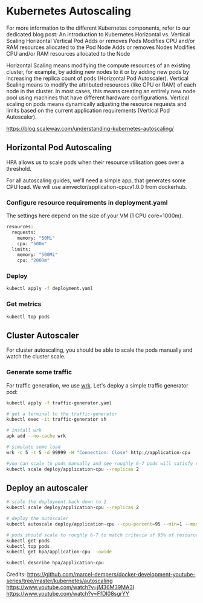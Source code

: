 # Kubernetes Autoscaling

For more information to the different Kubernetes components, refer to our dedicated blog post: An introduction to Kubernetes Horizontal vs. Vertical Scaling
	    Horizontal 	            Vertical
Pod 	Adds or removes Pods 	Modifies CPU and/or RAM resources allocated to the Pod
Node 	Adds or removes Nodes 	Modifies CPU and/or RAM resources allocated to the Node


Horizontal Scaling means modifying the compute resources of an existing cluster, for example, by adding new nodes to it or by adding new pods by increasing the replica count of pods (Horizontal Pod Autoscaler).
Vertical Scaling means to modify the attributed resources (like CPU or RAM) of each node in the cluster. In most cases, this means creating an entirely new node pool using machines that have different hardware configurations. Vertical scaling on pods means dynamically adjusting the resource requests and limits based on the current application requirements (Vertical Pod Autoscaler). 

https://blog.scaleway.com/understanding-kubernetes-autoscaling/


## Horizontal Pod Autoscaling

HPA allows us to scale pods when their resource utilisation goes over a threshold.

For all autoscaling guides, we'll need a simple app, that generates some CPU load. We will use aimvector/application-cpu:v1.0.0 from dockerhub.

### Configure resource requirements in deployment.yaml

The settings here depend on the size of your VM (1 CPU core=1000m).
```bash
resources:
  requests:
    memory: "50Mi"
    cpu: "500m"
  limits:
    memory: "500Mi"
    cpu: "2000m"
```

### Deploy 
```bash
kubectl apply -f deployment.yaml
```

### Get metrics
```bash
kubectl top pods
```

## Cluster Autoscaler

For cluster autoscaling, you should be able to scale the pods manually and watch the cluster scale. 

### Generate some traffic

For traffic generation, we use [wrk](https://github.com/wg/wrk). Let's deploy a simple traffic generator pod:

```bash
kubectl apply -f traffic-generator.yaml

# get a terminal to the traffic-generator
kubectl exec -it traffic-generator sh

# install wrk
apk add --no-cache wrk

# simulate some load
wrk -c 5 -t 5 -d 99999 -H "Connection: Close" http://application-cpu

#you can scale to pods manually and see roughly 6-7 pods will satisfy resource requests.
kubectl scale deploy/application-cpu --replicas 2
```

## Deploy an autoscaler

```bash
# scale the deployment back down to 2
kubectl scale deploy/application-cpu --replicas 2

# deploy the autoscaler
kubectl autoscale deploy/application-cpu --cpu-percent=95 --min=1 --max=10

# pods should scale to roughly 6-7 to match criteria of 95% of resource requests
kubectl get pods
kubectl top pods
kubectl get hpa/application-cpu  -owide

kubectl describe hpa/application-cpu 
```



Credits:
https://github.com/marcel-dempers/docker-development-youtube-series/tree/master/kubernetes/autoscaling
https://www.youtube.com/watch?v=jM36M39MA3I
https://www.youtube.com/watch?v=FfDI08sgrYY





